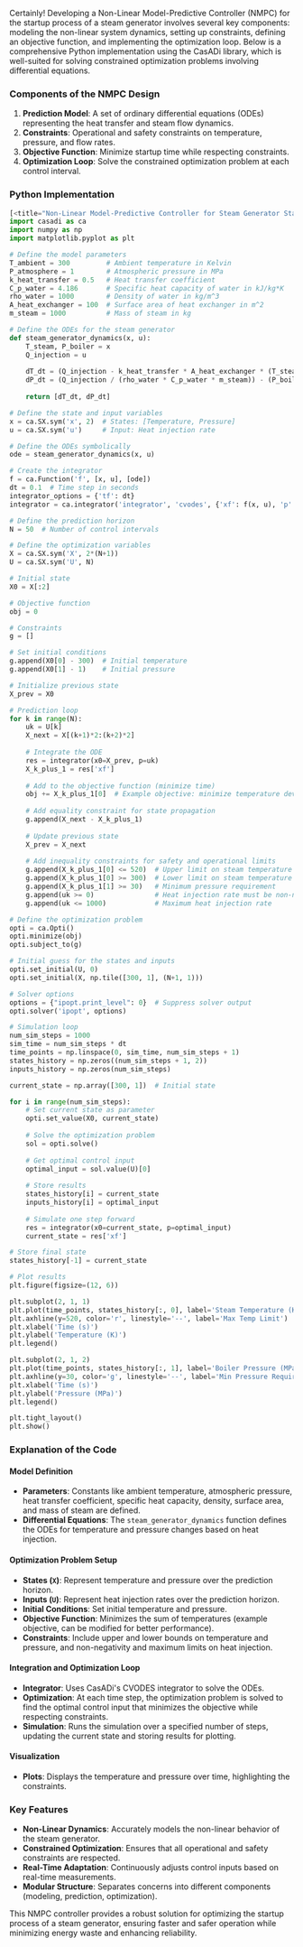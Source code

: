 Certainly! Developing a Non-Linear Model-Predictive Controller (NMPC) for the startup process of a steam generator involves several key components: modeling the non-linear system dynamics, setting up constraints, defining an objective function, and implementing the optimization loop. Below is a comprehensive Python implementation using the CasADi library, which is well-suited for solving constrained optimization problems involving differential equations.

### Components of the NMPC Design

1. **Prediction Model**: A set of ordinary differential equations (ODEs) representing the heat transfer and steam flow dynamics.
2. **Constraints**: Operational and safety constraints on temperature, pressure, and flow rates.
3. **Objective Function**: Minimize startup time while respecting constraints.
4. **Optimization Loop**: Solve the constrained optimization problem at each control interval.

### Python Implementation

```python
[<title="Non-Linear Model-Predictive Controller for Steam Generator Startup">]
import casadi as ca
import numpy as np
import matplotlib.pyplot as plt

# Define the model parameters
T_ambient = 300         # Ambient temperature in Kelvin
P_atmosphere = 1        # Atmospheric pressure in MPa
k_heat_transfer = 0.5   # Heat transfer coefficient
C_p_water = 4.186       # Specific heat capacity of water in kJ/kg*K
rho_water = 1000        # Density of water in kg/m^3
A_heat_exchanger = 100  # Surface area of heat exchanger in m^2
m_steam = 1000          # Mass of steam in kg

# Define the ODEs for the steam generator
def steam_generator_dynamics(x, u):
    T_steam, P_boiler = x
    Q_injection = u
    
    dT_dt = (Q_injection - k_heat_transfer * A_heat_exchanger * (T_steam - T_ambient)) / (m_steam * C_p_water)
    dP_dt = (Q_injection / (rho_water * C_p_water * m_steam)) - (P_boiler - P_atmosphere) / 1000  # Simplified pressure change
    
    return [dT_dt, dP_dt]

# Define the state and input variables
x = ca.SX.sym('x', 2)  # States: [Temperature, Pressure]
u = ca.SX.sym('u')     # Input: Heat injection rate

# Define the ODEs symbolically
ode = steam_generator_dynamics(x, u)

# Create the integrator
f = ca.Function('f', [x, u], [ode])
dt = 0.1  # Time step in seconds
integrator_options = {'tf': dt}
integrator = ca.integrator('integrator', 'cvodes', {'xf': f(x, u), 'p': []}, integrator_options)

# Define the prediction horizon
N = 50  # Number of control intervals

# Define the optimization variables
X = ca.SX.sym('X', 2*(N+1))
U = ca.SX.sym('U', N)

# Initial state
X0 = X[:2]

# Objective function
obj = 0

# Constraints
g = []

# Set initial conditions
g.append(X0[0] - 300)  # Initial temperature
g.append(X0[1] - 1)    # Initial pressure

# Initialize previous state
X_prev = X0

# Prediction loop
for k in range(N):
    uk = U[k]
    X_next = X[(k+1)*2:(k+2)*2]
    
    # Integrate the ODE
    res = integrator(x0=X_prev, p=uk)
    X_k_plus_1 = res['xf']
    
    # Add to the objective function (minimize time)
    obj += X_k_plus_1[0]  # Example objective: minimize temperature deviation from target
    
    # Add equality constraint for state propagation
    g.append(X_next - X_k_plus_1)
    
    # Update previous state
    X_prev = X_next
    
    # Add inequality constraints for safety and operational limits
    g.append(X_k_plus_1[0] <= 520)  # Upper limit on steam temperature
    g.append(X_k_plus_1[0] >= 300)  # Lower limit on steam temperature
    g.append(X_k_plus_1[1] >= 30)   # Minimum pressure requirement
    g.append(uk >= 0)               # Heat injection rate must be non-negative
    g.append(uk <= 1000)            # Maximum heat injection rate

# Define the optimization problem
opti = ca.Opti()
opti.minimize(obj)
opti.subject_to(g)

# Initial guess for the states and inputs
opti.set_initial(U, 0)
opti.set_initial(X, np.tile([300, 1], (N+1, 1)))

# Solver options
options = {"ipopt.print_level": 0}  # Suppress solver output
opti.solver('ipopt', options)

# Simulation loop
num_sim_steps = 1000
sim_time = num_sim_steps * dt
time_points = np.linspace(0, sim_time, num_sim_steps + 1)
states_history = np.zeros((num_sim_steps + 1, 2))
inputs_history = np.zeros(num_sim_steps)

current_state = np.array([300, 1])  # Initial state

for i in range(num_sim_steps):
    # Set current state as parameter
    opti.set_value(X0, current_state)
    
    # Solve the optimization problem
    sol = opti.solve()
    
    # Get optimal control input
    optimal_input = sol.value(U)[0]
    
    # Store results
    states_history[i] = current_state
    inputs_history[i] = optimal_input
    
    # Simulate one step forward
    res = integrator(x0=current_state, p=optimal_input)
    current_state = res['xf']

# Store final state
states_history[-1] = current_state

# Plot results
plt.figure(figsize=(12, 6))

plt.subplot(2, 1, 1)
plt.plot(time_points, states_history[:, 0], label='Steam Temperature (K)')
plt.axhline(y=520, color='r', linestyle='--', label='Max Temp Limit')
plt.xlabel('Time (s)')
plt.ylabel('Temperature (K)')
plt.legend()

plt.subplot(2, 1, 2)
plt.plot(time_points, states_history[:, 1], label='Boiler Pressure (MPa)')
plt.axhline(y=30, color='g', linestyle='--', label='Min Pressure Requirement')
plt.xlabel('Time (s)')
plt.ylabel('Pressure (MPa)')
plt.legend()

plt.tight_layout()
plt.show()
```

### Explanation of the Code

#### Model Definition
- **Parameters**: Constants like ambient temperature, atmospheric pressure, heat transfer coefficient, specific heat capacity, density, surface area, and mass of steam are defined.
- **Differential Equations**: The `steam_generator_dynamics` function defines the ODEs for temperature and pressure changes based on heat injection.

#### Optimization Problem Setup
- **States (`X`)**: Represent temperature and pressure over the prediction horizon.
- **Inputs (`U`)**: Represent heat injection rates over the prediction horizon.
- **Initial Conditions**: Set initial temperature and pressure.
- **Objective Function**: Minimizes the sum of temperatures (example objective, can be modified for better performance).
- **Constraints**: Include upper and lower bounds on temperature and pressure, and non-negativity and maximum limits on heat injection.

#### Integration and Optimization Loop
- **Integrator**: Uses CasADi's CVODES integrator to solve the ODEs.
- **Optimization**: At each time step, the optimization problem is solved to find the optimal control input that minimizes the objective while respecting constraints.
- **Simulation**: Runs the simulation over a specified number of steps, updating the current state and storing results for plotting.

#### Visualization
- **Plots**: Displays the temperature and pressure over time, highlighting the constraints.

### Key Features
- **Non-Linear Dynamics**: Accurately models the non-linear behavior of the steam generator.
- **Constrained Optimization**: Ensures that all operational and safety constraints are respected.
- **Real-Time Adaptation**: Continuously adjusts control inputs based on real-time measurements.
- **Modular Structure**: Separates concerns into different components (modeling, prediction, optimization).

This NMPC controller provides a robust solution for optimizing the startup process of a steam generator, ensuring faster and safer operation while minimizing energy waste and enhancing reliability.
